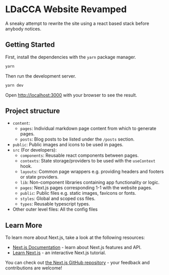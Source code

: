 # LDaCCA Website Revamped
A sneaky attempt to rewrite the site using a react based stack before
anybody  notices.

## Getting Started
First, install the dependencies with the `yarn` package manager.
```bash
yarn
```
Then run the development server.
```bash
yarn dev
```

Open [http://localhost:3000](http://localhost:3000) with your browser to see the result.

## Project structure
- `content`:
  - `pages`: Individual markdown page content from which to generate pages.
  - `posts`: Blog posts to be listed under the `/posts` section.
- `public`: Public images and icons to be used in pages.
- `src` (For developers):
  - `components`: Reusable react components between pages.
  - `contexts`: State storage/providers to be used with the `useContext` hook.
  - `layouts`: Common page wrappers e.g. providing headers and footers or state providers.
  - `lib`: Non-component libraries containing app functionality or logic.
  - `pages`: Next.js pages corresponding 1-1 with the website pages.
  - `public`: Public files e.g. static images, favicons or fonts.
  - `styles`: Global and scoped css files. 
  - `types`: Reusable typescript types.
- Other outer level files: All the config files

## Learn More

To learn more about Next.js, take a look at the following resources:

- [Next.js Documentation](https://nextjs.org/docs) - learn about Next.js features and API.
- [Learn Next.js](https://nextjs.org/learn) - an interactive Next.js tutorial.

You can check out [the Next.js GitHub repository](https://github.com/vercel/next.js/) - your feedback and contributions are welcome!
